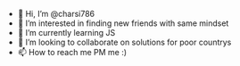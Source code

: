 - 👋 Hi, I’m @charsi786
- 👀 I’m interested in finding new friends with same mindset
- 🌱 I’m currently learning JS
- 💞️ I’m looking to collaborate on solutions for poor countrys
- 📫 How to reach me PM me :) 

<!---
charsi786/charsi786 is a ✨ special ✨ repository because its `README.md` (this file) appears on your GitHub profile.
You can click the Preview link to take a look at your changes.
--->
